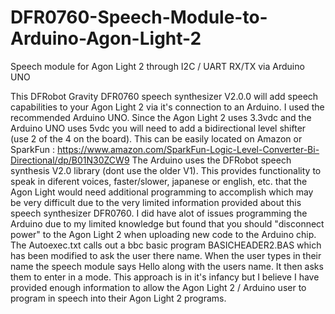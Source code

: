 # DFR0760-Speech-Module-to-Arduino-Agon-Light-2
Speech module for Agon Light 2 through I2C / UART RX/TX via Arduino UNO

This DFRobot Gravity DFR0760 speech synthesizer V2.0.0 will add speech capabilities to your Agon Light 2 via it's connection to an Arduino. I used the recommended Arduino UNO. Since the Agon Light 2 uses 3.3vdc and the Arduino UNO uses 5vdc you will need to add a bidirectional level shifter (use 2 of the 4 on the board). This can be easily located on Amazon or SparkFun : https://www.amazon.com/SparkFun-Logic-Level-Converter-Bi-Directional/dp/B01N30ZCW9
The Arduino uses the DFRobot speech synthesis V2.0 library (dont use the older V1). This provides functionality to speak in diferent voices, faster/slower, japanese or english, etc. that the Agon Light would need additional programming to accomplish which may be very difficult due to the very limited information provided about this speech synthesizer DFR0760. 
I did have alot of issues programming the Arduino due to my limited knowledge but found that you should "disconnect power" to the Agon Light 2 when uploading new code to the Arduino chip. 
The Autoexec.txt calls out a bbc basic program BASICHEADER2.BAS which has been modified to ask the user there name. When the user types in their name the speech module says Hello along with the users name. It then asks them to enter in a mode. 
This approach is in it's infancy but I believe I have provided enough information to allow the Agon Light 2 / Arduino user to program in speech into their Agon Light 2 programs. 
